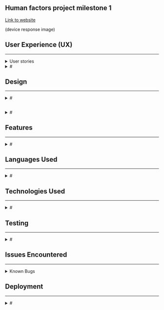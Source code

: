 <a href="(../assets/images/hf-logo.jpg)"></a>

<H2>Human factors project milestone 1</H2>

<a href="https://sdmoen.github.io/humanfactors-project/">Link to website</a>

(device response image)

<H2>User Experience (UX)</H2>
<hr>
<details>
<summary>User stories</summary>
<p>Visitor Goals
<ul>
<li>Developer Goals</li>
<li></li>
<li></li>
<li></li>
</ul>
</p>
</details>

<details>
<summary>#</summary>
<p>####
<ul>
<li></li>
<li></li>
<li></li>
<li></li>
</ul>
</p>
</details>

<h2>Design</h2>
<hr>
<details>
<summary>#</summary>
<p>####
<ul>
<li></li>
<li></li>
<li></li>
<li></li>
</ul>
</p>
</details>

</p>
</details>

<h2></h2>

<details>
<summary>#</summary>
<p>####
<ul>
<li></li>
<li></li>
<li></li>
<li></li>
</ul>
</p>
</details>

<h2>Features</h2>
<hr>
<details>
<summary>#</summary>
<p>####
<ul>
<li></li>
<li></li>
<li></li>
<li></li>
</ul>
</p>
</details>


<h2>Languages Used</h2>
<hr>
<details>
<summary>#</summary>
<p>####
<ul>
<li></li>
<li></li>
<li></li>
<li></li>
</ul>
</p>
</details>

<h2>Technologies Used</h2>
<hr>
<details>
<summary>#</summary>
<p>####
<ul>
<li></li>
<li></li>
<li></li>
<li></li>
</ul>
</p>
</details>

<h2>Testing</h2>
<hr>
<details>
<summary>#</summary>
<p>####
<ul>
<li></li>
<li></li>
<li></li>
<li></li>
</ul>
</p>
</details>

<h2>Issues Encountered</h2>
<hr>
<details>
<summary>Known Bugs</summary>
<p>####
<ul>
<li></li>
<li></li>
<li></li>
<li></li>
</ul>
</p>
</details>

<h2>Deployment</h2>
<hr>
<details>
<summary>#</summary>
<p>####
<ul>
<li></li>
<li></li>
<li></li>
<li></li>
</ul>

<h2>Further Learnings</h2>
<hr>
<details>
<summary>#</summary>
<p>####
<ul>
<li></li>
<li></li>
<li></li>
<li></li>
</ul>

<h2>Credits</h2>
<hr>
<details>
<summary>#</summary>
<p>####
<ul>
<li></li>
<li></li>
<li></li>
<li></li>
</ul>

`python3 -m http.server`